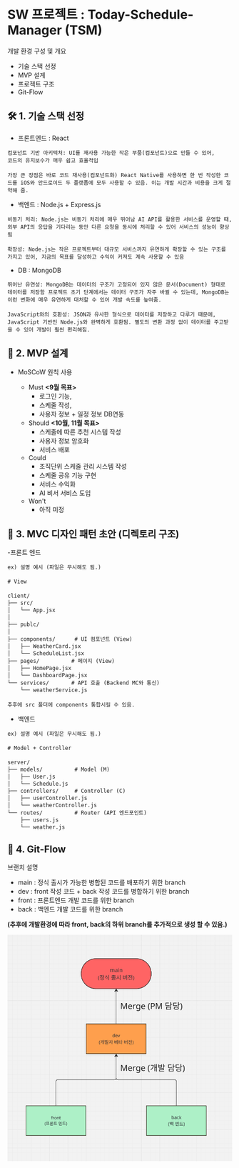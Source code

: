 # SW 프로젝트 : Today-Schedule-Manager (TSM)
개발 환경 구성 및 개요


- 기술 스택 선정
- MVP 설계
- 프로젝트 구조
- Git-Flow

## 🛠️ 1. 기술 스택 선정
- 프론트엔드 : React
```
컴포넌트 기반 아키텍처: UI를 재사용 가능한 작은 부품(컴포넌트)으로 만들 수 있어,
코드의 유지보수가 매우 쉽고 효율적임

가장 큰 장점은 바로 코드 재사용(컴포넌트화) React Native를 사용하면 한 번 작성한 코드를 iOS와 안드로이드 두 플랫폼에 모두 사용할 수 있음. 이는 개발 시간과 비용을 크게 절약해 줌.
```
- 백엔드 : Node.js + Express.js
```
비동기 처리: Node.js는 비동기 처리에 매우 뛰어남 AI API를 활용한 서비스를 운영할 때, 외부 API의 응답을 기다리는 동안 다른 요청을 동시에 처리할 수 있어 서비스의 성능이 향상됨

확장성: Node.js는 작은 프로젝트부터 대규모 서비스까지 유연하게 확장할 수 있는 구조를 가지고 있어, 지금의 목표를 달성하고 수익이 커져도 계속 사용할 수 있음
```
- DB : MongoDB
```
뛰어난 유연성: MongoDB는 데이터의 구조가 고정되어 있지 않은 문서(Document) 형태로 데이터를 저장함 프로젝트 초기 단계에서는 데이터 구조가 자주 바뀔 수 있는데, MongoDB는 이런 변화에 매우 유연하게 대처할 수 있어 개발 속도를 높여줌.

JavaScript와의 호환성: JSON과 유사한 형식으로 데이터를 저장하고 다루기 때문에, JavaScript 기반인 Node.js와 완벽하게 호환됨. 별도의 변환 과정 없이 데이터를 주고받을 수 있어 개발이 훨씬 편리해짐.
```

## 📕 2. MVP 설계
- MoSCoW 원칙 사용
  

  - Must  **<9월 목표>**
    - 로그인 기능,
    - 스케줄 작성,
    - 사용자 정보 + 일정 정보 DB연동
  - Should **<10월, 11월 목표>**
    - 스케줄에 따른 추천 시스템 작성
    - 사용자 정보 암호화
    - 서비스 배포
  - Could 
    - 조직단위 스케줄 관리 시스템 작성
    - 스케줄 공유 기능 구현
    - 서비스 수익화
    - AI 비서 서비스 도입
  - Won't
    - 아직 미정
  

## 🧷 3. MVC 디자인 패턴 초안 (디렉토리 구조)


-프론트 엔드
```
ex) 설명 예시 (파일은 무시해도 됨.)

# View

client/
├── src/
│   └── App.jsx
│
├── publc/
│
├── components/      # UI 컴포넌트 (View)
│   ├── WeatherCard.jsx
│   └── ScheduleList.jsx
├── pages/          # 페이지 (View)
│   ├── HomePage.jsx
│   └── DashboardPage.jsx
└── services/       # API 호출 (Backend MC와 통신)
    └── weatherService.js

추후에 src 폴더에 components 통합시킬 수 있음.
```
- 백엔드
```
ex) 설명 예시 (파일은 무시해도 됨.)

# Model + Controller

server/
├── models/          # Model (M)
│   ├── User.js
│   └── Schedule.js
├── controllers/     # Controller (C)  
│   ├── userController.js
│   └── weatherController.js
└── routes/          # Router (API 엔드포인트)
    ├── users.js
    └── weather.js
```


## 📌 4. Git-Flow

브랜치 설명
- main : 정식 출시가 가능한 병합된 코드를 배포하기 위한 branch
- dev : front 작성 코드 + back 작성 코드를 병합하기 위한 branch
- front : 프론트엔드 개발 코드를 위한 branch
- back : 백엔드 개발 코드를 위한 branch

**(추후에 개발환경에 따라 front, back의 하위 branch를 추가적으로 생성 할 수 있음.)**

![alt text](image.png)

